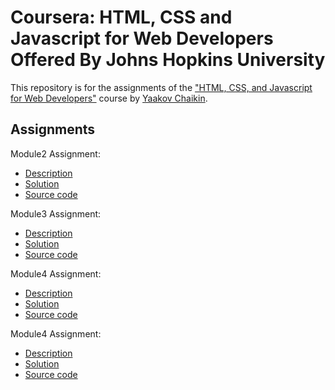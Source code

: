 # Coursera: HTML, CSS and Javascript for Web Developers Offered By Johns Hopkins University

This repository is for the assignments of the ["HTML, CSS, and Javascript for Web Developers"](https://www.coursera.org/learn/html-css-javascript-for-web-developers) course by [Yaakov Chaikin](https://www.coursera.org/instructor/yaakov-chaikin).
## Assignments
Module2 Assignment:
- [Description](https://github.com/jhu-ep-coursera/fullstack-course4/blob/master/assignments/assignment2/Assignment-2.md)
- [Solution](https://sameer-shahzada.github.io/-Coursera-HTML-CSS-and-JavaScript-for-Web-Developers/module2-solution/index.html)
- [Source code](./module2-solution)

Module3 Assignment:
- [Description](https://github.com/jhu-ep-coursera/fullstack-course4/blob/master/assignments/assignment3/Assignment-3.md)
- [Solution](https://sameer-shahzada.github.io/-Coursera-HTML-CSS-and-JavaScript-for-Web-Developers/Module3-solution/index.html)
- [Source code](./Module3-solution)

Module4 Assignment:
- [Description](https://github.com/jhu-ep-coursera/fullstack-course4/blob/master/assignments/assignment4/Assignment-4.md)
- [Solution](https://sameer-shahzada.github.io/-Coursera-HTML-CSS-and-JavaScript-for-Web-Developers/Module4-solution/index.html)
- [Source code](./Module4-solution)

Module4 Assignment:
- [Description](https://github.com/jhu-ep-coursera/fullstack-course4/blob/master/assignments/assignment5/Assignment-5.md)
- [Solution](https://sameer-shahzada.github.io/-Coursera-HTML-CSS-and-JavaScript-for-Web-Developers/Module5-solution/index.html)
- [Source code](./Module5-solution)


